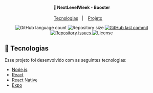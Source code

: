 <h4 align="center">
  🚀 NextLevelWeek - Booster
</h4>

<p align="center">
  <a href="#rocket-tecnologias">Tecnologias</a>&nbsp;&nbsp;&nbsp;|&nbsp;&nbsp;&nbsp;
  <a href="#-projeto">Projeto</a>&nbsp;&nbsp;&nbsp;&nbsp;&nbsp;&nbsp;
</p>

<p align="center">
  <img alt="GitHub language count" src="https://img.shields.io/github/languages/count/silvaAlex/pokedex">
  <img alt="Repository size" src="https://img.shields.io/github/repo-size/silvaAlex/pokedex">
  <a href="https://github.com/silvaAlex/pokedex/commits/master">
    <img alt="GitHub last commit" src="https://img.shields.io/github/last-commit/silvaAlex/pokedex"/>
  </a>

  <a href="https://github.com/silvaAlex/pokedex/issues">
    <img alt="Repository issues" src="https://img.shields.io/github/issues/silvaAlex/pokedex">
  </a>

  <img alt="License" src="https://img.shields.io/badge/license-MIT-%2304D361">
</p>

## :rocket: Tecnologias

Esse projeto foi desenvolvido com as seguintes tecnologias:

- [Node.js](https://nodejs.org/en/)
- [React](https://reactjs.org)
- [React Native](https://facebook.github.io/react-native/)
- [Expo](https://expo.io/)
